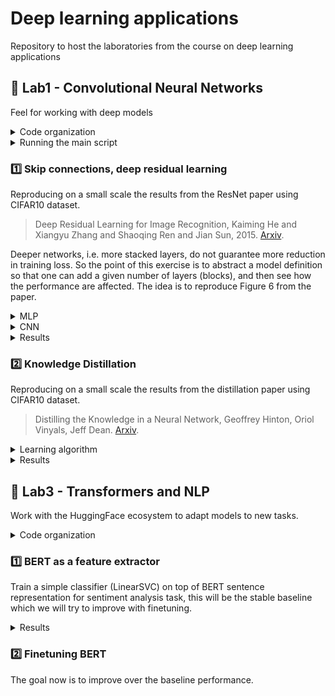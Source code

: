 # Deep learning applications

Repository to host the laboratories from the course on deep learning applications

## :test_tube: Lab1 - Convolutional Neural Networks

Feel for working with deep models

<details>
<summary>Code organization</summary>

Inside folder `lab1/` you have the follwing programs:
- `checkpoints` folder that will be automatically created for storing model checkpoints
- `experiments` folder that will be automatically created for storing yaml configurations files for each experiment
- `models/` folder with MLPs (`mlp.py`) and CNNs (`cnn.py`) definitions
- `cmd_args.py` arguments for main programs
- `config-train.yaml` `config-distill.yaml` base configuration files
- `generate_configs.py` program for generating yaml configuration files automatically from base configuration files
and given options
- Main programs:
- `main-train.py` main script for training a single model
- `main-distill.py` main script for distilling knowledge
- `main-models.py` main script for inspecting models defined in `models/` folder
- `mydata.py` wrappers for MNIST and CIFAR10 datasets
- `train.py` and `utils.py` are utilities

</details>

<details>
<summary>Running the main script</summary>

After generating configs, run a program with
```bash
python lab1.py experiments/CNN_4.83M_cifar10.yaml
```

It will automatically save checkpoints and log to `comet_ml`. If the experiment have already been runned, you may run
the same command with more epochs (`--epochs 40`) and the experiment will be resumed (checkpoint path and experiment
key are automatically dumped in the configuration file).

When running a program you should see

```bash
030: 100%|██████████████████████| 338/338 [00:02<00:00, 112.93batch/s, train_acc=0.997, train_loss=0.0669, val_acc=0.538, val_loss=1.97]
031: 100%|██████████████████████| 338/338 [00:03<00:00, 112.49batch/s, train_acc=0.998, train_loss=0.0619, val_acc=0.533, val_loss=1.97]
032: 100%|██████████████████████| 338/338 [00:03<00:00, 106.86batch/s, train_acc=0.998, train_loss=0.0583, val_acc=0.534, val_loss=1.98]
```

</details>

### :one: Skip connections, deep residual learning

Reproducing on a small scale the results from the ResNet paper using CIFAR10 dataset.

> Deep Residual Learning for Image Recognition, Kaiming He and Xiangyu Zhang and Shaoqing Ren and Jian Sun, 2015. [Arxiv](https://arxiv.org/abs/1512.03385).

Deeper networks, i.e. more stacked layers, do not guarantee more reduction in training loss. So the point of this exercise is to abstract a model definition so that one can add a given number of layers (blocks), and then see how the performance are affected. The idea is to reproduce Figure 6 from the paper.

<details>
<summary>MLP</summary>

MLP with variable number of blocks `n_blocks`:
- `BasicBlock`: 2 fully connected layers with given `hidden_size` and relu
- Optional skip connection in each block by setting `skip=True`

</details>

<details>
<summary>CNN</summary>

- `input_adapter`: conv + batchnorm + relu that exits with `num_filters`
- `blocks`: sequence of `BasicBlock` layers
- Each `BasicBlock` contains two modules of conv + batchnorm + relu
- In this version there are two upper level layers, each one with $n$ `BasicBlock`, in the default version $n=1$
- Optional shortcut in each block by setting `skip=True`
- `avgpool`: ends with a (1, 1) feature map
- `fc`: classification head

This results in $4n+2$ layers, where $n$ is the variable specifying the number of blocks per each layer. In the implementation $n$ is specified through the `num_blocks` parameter.

</details>

<details>
<summary>Results</summary>

First a table with each model

| Name                      | $n$ | Filters | Layers | Test acc |
| ------------------------- | --- | ------- | ------ | -------- |
| `TinyCNN 0.02M`           | 1   | 16      | 6      | 0.6737   |
| `SmallCNN 0.07M`          | 3   | 16      | 14     | 0.6646   |
| `MediumCNN 0.11M`         | 5   | 16      | 22     | 0.5999   |
| `MediumCNN w/ skip 0.11M` | 5   | 16      | 22     | 0.7393   |
| `LargeCNN 0.16M`          | 7   | 16      | 30     | 0.5095   |
| `LargeCNN w/ skip 0.16M`  | 7   | 16      | 30     | 0.7505   |

Then learning curves where we can see the degradation problem

<div style="display: flex; flex-direction: row;">
  <img src="lab1/plots/train/curves.svg" alt="learning" width="48%">
  &nbsp;
  <img src="lab1/plots/train/test_acc.svg" alt="test" width="48%">
</div>

See the degradation problem for increasing depth of the network, tiny and medium have similar performance, but when adding further layers we see that "adding more layers reduces loss" holds no more. Skip connections, residual learning, solve the problem. Test accuracy provides evidence as well, i.e. skip connections solve the degradation problem.

</details>

### :two: Knowledge Distillation

Reproducing on a small scale the results from the distillation paper using CIFAR10 dataset.

> Distilling the Knowledge in a Neural Network, Geoffrey Hinton, Oriol Vinyals, Jeff Dean.
[Arxiv](https://arxiv.org/abs/1503.02531).

<details>
<summary>Learning algorithm</summary>

For a given $x$ the frozen teacher and the trainable students both produce logits, the idea is to align the
student's output with the teachers' one.

Loss:
- Soft targets loss $\mathcal{L}_1$: `KLDivLoss(log_target=True)(soft_prob, soft_targets)`
- Hard targets loss $\mathcal{L}_2$: `CrossEntropyLoss()(student_logits, labels)`
- Final loss: $\mathcal{L}=w_1\mathcal{L}_1+w_2\mathcal{L}_2$ with $w_1\gg w_2$

As the teacher model we use the actual `ResNet` architecture with 3 blocks of `BasicBlock` layers resulting in
$3n+2$ total layers

</details>

<details>
<summary>Results</summary>

| Name                       | $n$ | Filters | Layers | Test acc |
| -------------------------- | --- | ------- | ------ | -------- |
| `SmallCNN 0.07M`           | 3   | 16      | 14     | 0.6646   |
| `ResNet 1.86M`             | 5   | 32      | 17     | 0.8242   |
| `Distilled SmallCNN 0.07M` | 3   | 16      | 14     | 0.7137   |

<div style="display: flex; flex-direction: row;">
  <img src="lab1/plots/distill/distill_curves.svg" alt="learning" width="49%">
  &nbsp;
  <img src="lab1/plots/distill/distill_val_acc.svg" alt="validation" width="49%">
</div>

The distilled model is able to achieve a higher train accuracy earlier. Mostly similar performance on the validation set, however the distilled model stays on top of the base one. The small model trained with distillation has better performance than the same trained in the classical way!

</details>


## :test_tube: Lab3 - Transformers and NLP

Work with the HuggingFace ecosystem to adapt models to new tasks.

<details>
<summary>Code organization</summary>

Inside `lab3/` folder there are the following programs:

- Exercise 1: `feature_extractors.py` and `main_extract.py`
- Exercise 2: 

</details>

### :one: BERT as a feature extractor

Train a simple classifier (LinearSVC) on top of BERT sentence representation for sentiment analysis task, this will
be the stable baseline which we will try to improve with finetuning.

<details>
<summary>Results</summary>

We use the rotten tomatoes dataset with train-val-test splits, hence we use BERT as feature extractor, then we
train a LinearSVC on top of the representation. We compare DistilBERT and SentenceBERT.

Run the program with `python main_extract.py --model "bert"` and `--model "sbert"`

| Extractor                 | `train_acc` | `val_acc` | `test_acc` |
| ------------------------- | ----------- | --------- | ---------- |
| `distilbert-base-uncased` | 0.849       | 0.822     | 0.798      |
| `all-mpnet-base-v2`       | 0.879       | 0.855     | 0.847      |

Being SBERT more suitable than BERT for sentence embeddings, as we expected the SVM on top of SBERT has better
results. Feature extraction implementation in `feature_extractors.py`.

</details>

### :two: Finetuning BERT

The goal now is to improve over the baseline performance.
